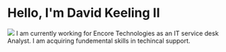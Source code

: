 # Hello, I'm David Keeling II
<a href="www.linkedin.com/in/davidkeeling1028"><img src="https://img.shields.io/badge/-LinkedIn-0072b1?&style=for-the-badge&logo=linkedin&logoColor=white" /></a>
I am currently working for Encore Technologies as an IT service desk Analyst. I am acquiring fundemental skills in techincal support. 
